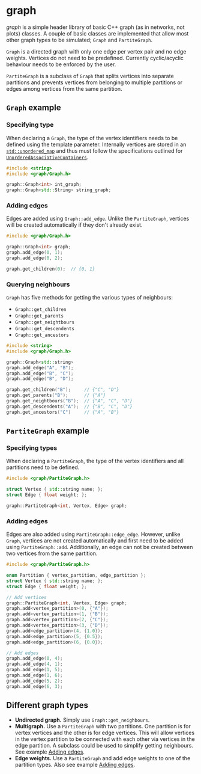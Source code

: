 # graph

*graph* is a simple header library of basic C++ graph (as in networks, not plots) classes. A couple of basic classes are
implemented that allow most other graph types to be simulated; `Graph` and `PartiteGraph`.
 
`Graph` is a directed graph with only one edge per vertex pair and no edge weights. Vertices do not need to be
  predefined. Currently cyclic/acyclic behaviour needs to be enforced by the user. 
  
`PartiteGraph` is a subclass of `Graph` that splits vertices into separate partitions and prevents vertices from
  belonging to multiple partitions or edges among vertices from the same partition.

## `Graph` example

### Specifying type

When declaring a `Graph`, the type of the vertex identifiers needs to be defined using the template parameter. Internally
vertices are stored in an [`std::unordered_map`](1) and thus must follow the specifications outlined for
[`UnorderedAssociativeContainers`](2).

```cpp
#include <string>
#include <graph/Graph.h>

graph::Graph<int> int_graph;
graph::Graph<std::String> string_graph;
```

### Adding edges

Edges are added using `Graph::add_edge`. Unlike the `PartiteGraph`, vertices will be created automatically if they don't
already exist. 

```cpp
#include <graph/Graph.h>

graph::Graph<int> graph;
graph.add_edge(0, 1);
graph.add_edge(0, 2);

graph.get_children(0);  // {0, 1}
```

### Querying neighbours

`Graph` has five methods for getting the various types of neighbours:
* `Graph::get_children`
* `Graph::get_parents`
* `Graph::get_neightbours`
* `Graph::get_descendents`
* `Graph::get_ancestors` 

```cpp
#include <string>
#include <graph/Graph.h>

graph::Graph<std::string>
graph.add_edge("A", "B");
graph.add_edge("B", "C");
graph.add_edge("B", "D");

graph.get_children("B");     // {"C", "D"}
graph.get_parents("B");      // {"A"}
graph.get_neightbours("B");  // {"A", "C", "D"}
graph.get_descendents("A");  // {"B", "C", "D"}
graph.get_ancestors("C")     // {"A", "B"}
```

## `PartiteGraph` example

### Specifying types

When declaring a `PartiteGraph`, the type of the vertex identifiers and all partitions need to be defined.

```cpp
#include <graph/PartiteGraph.h>

struct Vertex { std::string name; };
struct Edge { float weight; };

graph::PartiteGraph<int, Vertex, Edge> graph;
```

### Adding edges

Edges are also added using `PartiteGraph::edge_edge`. However, unlike `Graph`, vertices are not created automatically
and first need to be added using `PartiteGraph::add`. Additionally, an edge can not be created between two
vertices from the same partition.

```cpp
#include <graph/PartiteGraph.h>

enum Partition { vertex_partition, edge_partition };
struct Vertex { std::string name; };
struct Edge { float weight; };

// Add vertices
graph::PartiteGraph<int, Vertex, Edge> graph;
graph.add<vertex_partition>(0, {"A"});
graph.add<vertex_partition>(1, {"B"});
graph.add<vertex_partition>(2, {"C"});
graph.add<vertex_partition>(3, {"D"});
graph.add<edge_partition>(4, {1.0});
graph.add<edge_partition>(5, {0.5});
graph.add<edge_partition>(6, {0.0});

// Add edges
graph.add_edge(0, 4);
graph.add_edge(4, 1);
graph.add_edge(1, 5);
graph.add_edge(1, 6);
graph.add_edge(5, 2);
graph.add_edge(6, 3);
```

## Different graph types

* **Undirected graph.** Simply use `Graph::get_neighbours`.
* **Multigraph.** Use a `PartiteGraph` with two partitions. One partition is for vertex vertices and the other is for
 edge vertices. This will allow vertices in the vertex partition to be connected with each other via vertices in the
 edge partition. A subclass could be used to simplify getting neighbours. See example [Adding edges](#adding-edges-1).
* **Edge weights.** Use a `PartiteGraph` and add edge weights to one of the partition types. Also see example
[Adding edges](#adding-edges-1).


[1]: http://en.cppreference.com/w/cpp/container/unordered_map
[2]: http://en.cppreference.com/w/cpp/concept/UnorderedAssociativeContainer
